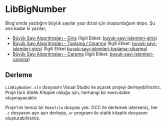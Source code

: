 LibBigNumber
=============

Blog'umda yazdığım büyük sayılar yazı dizisi için oluşturduğum depo.
Şu ana kadar ki yazılar;

 - [Büyük Sayı Algoritmaları - Giriş](https://ysar.net/algoritma/buyuk-sayi-islemleri-giris.html) (İlgili Etiket: [buyuk-sayi-islemleri-giris](https://github.com/yasar11732/LibBigNumber/tree/buyuk-sayi-islemleri-giris))
 - [Büyük Sayı Algoritmaları - Toplama / Çıkarma](https://ysar.net/algoritma/buyuk-sayi-islemleri-toplama-cikarma.html) (İlgili Etiket: [buyuk-sayi-islemleri-giris](https://github.com/yasar11732/LibBigNumber/tree/buyuk-sayi-islemleri-giris)) (İlgili Etiket [buyuk-sayi-islemleri-toplama-cikarma](https://github.com/yasar11732/LibBigNumber/tree/buyuk-sayi-islemleri-toplama-cikarma))
 - [Büyük Sayı Algoritmaları - Çarpma](https://ysar.net/algoritma/buyuk-sayi-islemleri-carpma.html) (İlgili Etiket: [buyuk-sayi-islemleri-carpma](https://github.com/yasar11732/LibBigNumber/tree/buyuk-sayi-islemleri-carpma))
 
Derleme
-------

`LibBigNumber.sln` dosyasını Visual Studio ile açarak projeyi derleyebilirsiniz. Proje türü _Statik Kitaplık_
olduğu için, herhangi bir executable oluşmayacaktır. 

Proje'nin henüz bir `Makefile` dosyası yok. GCC ile derlemek isterseniz, her `.c` dosyasını ayrı ayrı derleyip,
`ar` programı ile statik kitaplık dosyasını oluşturabilirsiniz.